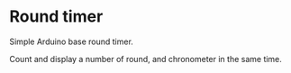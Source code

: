 # Round timer

Simple Arduino base round timer.

Count and display a number of round, and chronometer in the same time.
